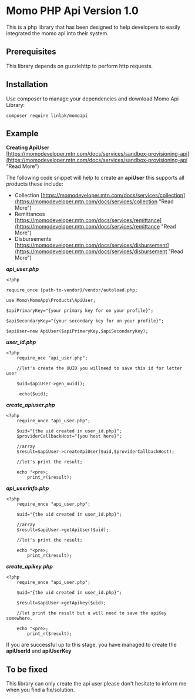 # Momo PHP Api Version 1.0 #

This is a php library that has been designed to help developers to easily integrated the momo api into their system.



## Prerequisites ##

This library depends on guzzlehttp to perform http requests.


## Installation ##

Use composer to manage your dependencies and download Momo Api Library:


	
	composer require linlak/momoapi
	
## Example ##
**Creating ApiUser** [https://momodeveloper.mtn.com/docs/services/sandbox-provisioning-api](https://momodeveloper.mtn.com/docs/services/sandbox-provisioning-api "Read More")

The following code snippet will help to create an **apiUser** this supports all products these include:

- Collection [https://momodeveloper.mtn.com/docs/services/collection](https://momodeveloper.mtn.com/docs/services/collection "Read More")
- Remittances [https://momodeveloper.mtn.com/docs/services/remittance](https://momodeveloper.mtn.com/docs/services/remittance "Read More")
- Disbursements [https://momodeveloper.mtn.com/docs/services/disbursement](https://momodeveloper.mtn.com/docs/services/disbursement "Read More") 
 



***api_user.php***


	
	<?php

	require_once {path-to-vendor}/vendor/autoload.php;

	use Momo\MomoApp\Products\ApiUser;

	$apiPrimaryKey="{your primary key for on your profile}";

	$apiSecondaryKey="{your secondary key for on your profile}";

	$apiUser=new ApiUser($apiPrimaryKey,$apiSecondaryKey);
	
	


***user_id.php***

    
	<?php 
		require_oce "api_user.php";

		//let's create the UUID you willneed to save this id for letter user

		$uid=$apiUser->gen_uuid();

		 echo($uid);


***create_apiuser.php***


	<?php
		require_once "api_user.php";

		$uid="{the uid created in user_id.php}";
		$providerCallbackHost="{you host here}";

		//array
		$result=$apiUser->createApiUser($uid,$providerCallbackHost);
		
		//let's print the result;

		echo "<pre>;
			print_r($result);

***api_userinfo.php***

	<?php
		require_once "api_user.php";

		$uid="{the uid created in user_id.php}";

		//array
		$result=$apiUser->getApiUser($uid);
		
		//let's print the result;

		echo "<pre>;
			print_r($result);

***create_apikey.php***
	
	<?php
		require_once "api_user.php";

		$uid="{the uid created in user_id.php}";
	
		$result=$apiUser->getApikey($uid);

		//let print the result but u will need to save the apiKey somewhere.

		echo "<pre>;
			print_r($result);


If you are successful up to this stage, you have managed to create the **apiUserId** and **apiUserKey**

## To be fixed ##

This library can only create the api user please don't hesitate to inform me when you find a fix/solution. 